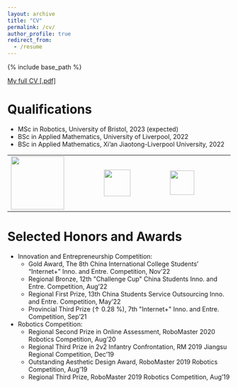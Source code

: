 ```yaml
---
layout: archive
title: "CV"
permalink: /cv/
author_profile: true
redirect_from:
  - /resume
---
```


{% include base_path %}

[My full CV [.pdf]](https://robodd.github.io/site/404)

Qualifications
======
* MSc in Robotics, University of Bristol, 2023 (expected)
* BSc in Applied Mathematics, University of Liverpool, 2022
* BSc in Applied Mathematics, Xi’an Jiaotong-Liverpool University, 2022

<table width="100%" align="center" border="0" cellspacing="0" cellpadding="20">
      <tr>
        <td width="10%" valign="middle">
          <a href="https://ethz.ch/en.html"><img src="https://www.datocms-assets.com/7860/1648651835-logo-colour.jpeg?auto=compress&dpr=2&fm=webp&h=50&w=180" width="120"></a>
        </td>
        <td width="10%" valign="middle">
          <a href="https://www.is.mpg.de/"><img src="https://www.xjtlu.edu.cn/wp-content/themes/xjtlu/assets/images/XJTLU-web-typography-new-white.png" width="60"></a>
        </td>
        <td width="10%" valign="middle">
          <a href="https://research.google/"><img src="https://www.xjtlu.edu.cn/wp-content/uploads/2022/09/2.png" width="55"></a>
        </td>     
        </tr>
        </table>

<!-- 
Work experience
======
* Summer 2015: Research Assistant
  * Github University
  * Duties included: Tagging issues
  * Supervisor: Professor Git

* Fall 2015: Research Assistant
  * Github University
  * Duties included: Merging pull requests
  * Supervisor: Professor Hub -->
  
<!-- Skills
======
* Skill 1
* Skill 2
  * Sub-skill 2.1
  * Sub-skill 2.2
  * Sub-skill 2.3
* Skill 3 -->


Selected Honors and Awards
======

* Innovation and Entrepreneurship Competition:
  * Gold Award, The 8th China International College Students’ “Internet+” Inno. and Entre. Competition, Nov’22
  * Regional Bronze, 12th "Challenge Cup" China Students Inno. and Entre. Competition, Aug’22
  * Regional First Prize, 13th China Students Service Outsourcing Inno. and Entre. Competition, May’22
  * Provincial Third Prize (↑ 0.28 %), 7th "Internet+" Inno. and Entre. Competition, Sep’21
* Robotics Competition:
  * Regional Second Prize in Online Assessment, RoboMaster 2020 Robotics Competition, Aug’20
  * Regional Third Prize in 2v2 Infantry Confrontation, RM 2019 Jiangsu Regional Competition, Dec’19
  * Outstanding Aesthetic Design Award, RoboMaster 2019 Robotics Competition, Aug’19
  * Regional Third Prize, RoboMaster 2019 Robotics Competition, Aug’19
